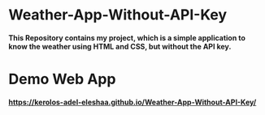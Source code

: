# Weather-App-Without-API-Key
#### This Repository contains my project, which is a simple application to know the weather using HTML and CSS, but without the API key.
# Demo Web App
#### https://kerolos-adel-eleshaa.github.io/Weather-App-Without-API-Key/
